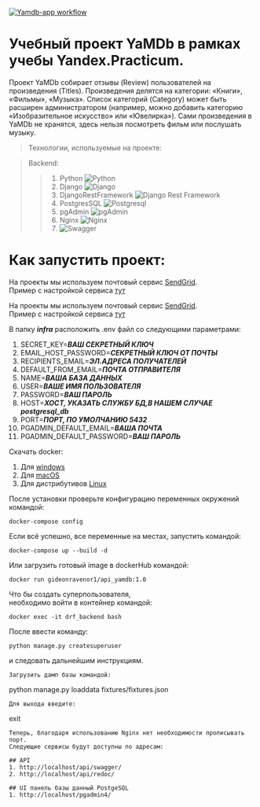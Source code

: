 [![Yamdb-app workflow](https://github.com/GideonRavenor1/yamdb_final/actions/workflows/yamdb_workflow.yml/badge.svg)](https://github.com/GideonRavenor1/yamdb_final/actions/workflows/yamdb_workflow.yml)

# Учебный проект YaMDb в рамках учебы Yandex.Practicum.

Проект YaMDb собирает отзывы (Review) пользователей на произведения (Titles).
Произведения делятся на категории: «Книги», «Фильмы», «Музыка».
Список категорий (Category) может быть расширен администратором
(например, можно добавить категорию «Изобразительное искусство» или «Ювелирка»).
Сами произведения в YaMDb не хранятся, здесь нельзя посмотреть фильм или послушать музыку.

>Технологии, используемые на проекте:

>Backend:
>>1. Python ![Python](https://img.shields.io/badge/-Python-black?style=flat-square&logo=Python)
>>2. Django ![Django](https://img.shields.io/badge/-Django-0aad48?style=flat-square&logo=Django)
>>3. DjangoRestFramework ![Django Rest Framework](https://img.shields.io/badge/DRF-red?style=flat-square&logo=Django)
>>4. PostgresSQL ![Postgresql](https://img.shields.io/badge/-Postgresql-%232c3e50?style=flat-square&logo=Postgresql)
>>5. pgAdmin ![pgAdmin](https://img.shields.io/badge/PG-pgAdmin-blue?style=flat-square&logo=pgAdmin)
>>6. Nginx ![Nginx](https://img.shields.io/badge/nginx-%23009639.svg?style=flat-square&logo=nginx&logoColor=white)
>>7. ![Swagger](https://img.shields.io/badge/-Swagger-%23Clojure?style=flat-square&logo=swagger&logoColor=white)

# Как запустить проект:

На проекты мы используем почтовый сервис [SendGrid](https://sendgrid.com/).\
Пример с настройкой сервиса [тут](https://pythonru.com/primery/otpravka-pisem-s-formy-v-django)

На проекты мы используем почтовый сервис [SendGrid](https://sendgrid.com/).\
Пример с настройкой сервиса [тут](https://pythonru.com/primery/otpravka-pisem-s-formy-v-django)

В папку ***infra*** расположить .env файл со следующими параметрами:
1. SECRET_KEY=***ВАШ СЕКРЕТНЫЙ КЛЮЧ***
2. EMAIL_HOST_PASSWORD=***СЕКРЕТНЫЙ КЛЮЧ ОТ ПОЧТЫ***
3. RECIPIENTS_EMAIL=***ЭЛ.АДРЕСА ПОЛУЧАТЕЛЕЙ***
4. DEFAULT_FROM_EMAIL=***ПОЧТА ОТПРАВИТЕЛЯ***
5. NAME=***ВАША БАЗА ДАННЫХ***
6. USER=***ВАШЕ ИМЯ ПОЛЬЗОВАТЕЛЯ***
7. PASSWORD=***ВАШ ПАРОЛЬ***
8. HOST=***ХОСТ, УКАЗАТЬ СЛУЖБУ БД,В НАШЕМ СЛУЧАЕ postgresql_db***
9. PORT=***ПОРТ, ПО УМОЛЧАНИЮ 5432***
10. PGADMIN_DEFAULT_EMAIL=***ВАША ПОЧТА***
11. PGADMIN_DEFAULT_PASSWORD=***ВАШ ПАРОЛЬ***

Скачать docker: 
1. Для [windows](https://docs.docker.com/desktop/windows/install/)
2. Для [macOS](https://docs.docker.com/desktop/mac/install/)
3. Для дистрибутивов [Linux](https://docs.docker.com/desktop/linux/#uninstall)

После установки проверьте конфигурацию переменных окружений \
командой:
```
docker-compose config
```
Если всё успешно, все переменные на местах, запустить командой:
```
docker-compose up --build -d
```

Или загрузить готовый image в dockerHub командой:
```
docker run gideonravenor1/api_yamdb:1.0
```

Что бы создать суперпользователя, \
необходимо войти в контейнер командой:
```
docker exec -it drf_backend bash
```
После ввести команду:
```
python manage.py createsuperuser
```
и следовать дальнейшим инструкциям.
```
Загрузить дамп базы командой:
```
python manage.py loaddata fixtures/fixtures.json
```
Для выхода введите:
```
exit
```
Теперь, благодаря использованию Nginx нет необходимости прописывать порт.
Следующие сервисы будут доступны по адресам:

## API
1. http://localhost/api/swagger/
2. http://localhost/api/redoc/

## UI панель базы данный PostgeSQL
1. http://localhost/pgadmin4/
